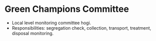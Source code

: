 # Green Champions Committee
- Local level monitoring committee hogi.  
- Responsibilities: segregation check, collection, transport, treatment, disposal monitoring.

